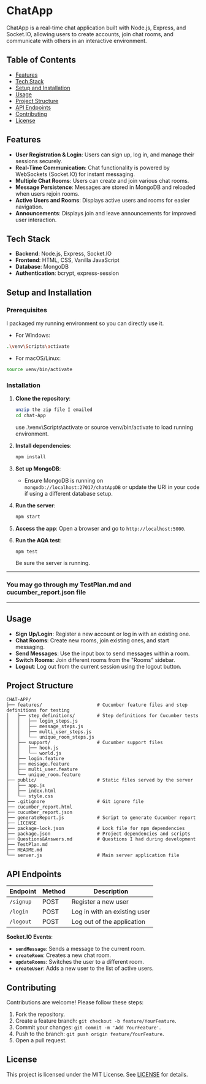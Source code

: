 
# ChatApp

ChatApp is a real-time chat application built with Node.js, Express, and Socket.IO, allowing users to create accounts, join chat rooms, and communicate with others in an interactive environment.

## Table of Contents
- [Features](#features)
- [Tech Stack](#tech-stack)
- [Setup and Installation](#setup-and-installation)
- [Usage](#usage)
- [Project Structure](#project-structure)
- [API Endpoints](#api-endpoints)
- [Contributing](#contributing)
- [License](#license)

## Features

- **User Registration & Login**: Users can sign up, log in, and manage their sessions securely.
- **Real-Time Communication**: Chat functionality is powered by WebSockets (Socket.IO) for instant messaging.
- **Multiple Chat Rooms**: Users can create and join various chat rooms.
- **Message Persistence**: Messages are stored in MongoDB and reloaded when users rejoin rooms.
- **Active Users and Rooms**: Displays active users and rooms for easier navigation.
- **Announcements**: Displays join and leave announcements for improved user interaction.

## Tech Stack

- **Backend**: Node.js, Express, Socket.IO
- **Frontend**: HTML, CSS, Vanilla JavaScript
- **Database**: MongoDB
- **Authentication**: bcrypt, express-session

## Setup and Installation

### Prerequisites
I packaged my running environment so you can directly use it.
- For Windows:
```bash
.\venv\Scripts\activate
```
- For macOS/Linux:
```bash
source venv/bin/activate
```

### Installation

1. **Clone the repository**:
   ```bash
   unzip the zip file I emailed
   cd chat-App
   ```
   use .\venv\Scripts\activate or source venv/bin/activate to load running environment.
2. **Install dependencies**:
   ```bash
   npm install
   ```

3. **Set up MongoDB**:
   - Ensure MongoDB is running on `mongodb://localhost:27017/chatAppDB` or update the URI in your code if using a different database setup.

4. **Run the server**:
   ```bash
   npm start
   ```

5. **Access the app**:
   Open a browser and go to `http://localhost:5000`.

6. **Run the AQA test**:
   ```bash
   npm test
   ```
   Be sure the server is running.

---

### You may go through my TestPlan.md and cucumber_report.json file

---

## Usage

- **Sign Up/Login**: Register a new account or log in with an existing one.
- **Chat Rooms**: Create new rooms, join existing ones, and start messaging.
- **Send Messages**: Use the input box to send messages within a room.
- **Switch Rooms**: Join different rooms from the "Rooms" sidebar.
- **Logout**: Log out from the current session using the logout button.

## Project Structure

```
CHAT-APP/
├── features/                    # Cucumber feature files and step definitions for testing
│   ├── step_definitions/        # Step definitions for Cucumber tests
│   │   ├── login_steps.js
│   │   ├── message_steps.js
│   │   ├── multi_user_steps.js
│   │   └── unique_room_steps.js
│   ├── support/                 # Cucumber support files
│   │   ├── hook.js
│   │   └── world.js
│   ├── login.feature            
│   ├── message.feature          
│   ├── multi_user.feature       
│   └── unique_room.feature      
├── public/                      # Static files served by the server
│   ├── app.js                   
│   ├── index.html               
│   └── style.css                
├── .gitignore                   # Git ignore file
├── cucumber_report.html         
├── cucumber_report.json         
├── generateReport.js            # Script to generate Cucumber report
├── LICENSE                      
├── package-lock.json            # Lock file for npm dependencies
├── package.json                 # Project dependencies and scripts
├── Questions&Answers.md         # Questions I had during development  
├── TestPlan.md                                   
├── README.md                    
└── server.js                    # Main server application file

```

## API Endpoints

| Endpoint       | Method | Description                  |
|----------------|--------|------------------------------|
| `/signup`      | POST   | Register a new user         |
| `/login`       | POST   | Log in with an existing user|
| `/logout`      | POST   | Log out of the application  |

**Socket.IO Events**:
- **`sendMessage`**: Sends a message to the current room.
- **`createRoom`**: Creates a new chat room.
- **`updateRooms`**: Switches the user to a different room.
- **`createUser`**: Adds a new user to the list of active users.

## Contributing

Contributions are welcome! Please follow these steps:

1. Fork the repository.
2. Create a feature branch: `git checkout -b feature/YourFeature`.
3. Commit your changes: `git commit -m 'Add YourFeature'`.
4. Push to the branch: `git push origin feature/YourFeature`.
5. Open a pull request.

## License

This project is licensed under the MIT License. See [LICENSE](LICENSE) for details.
